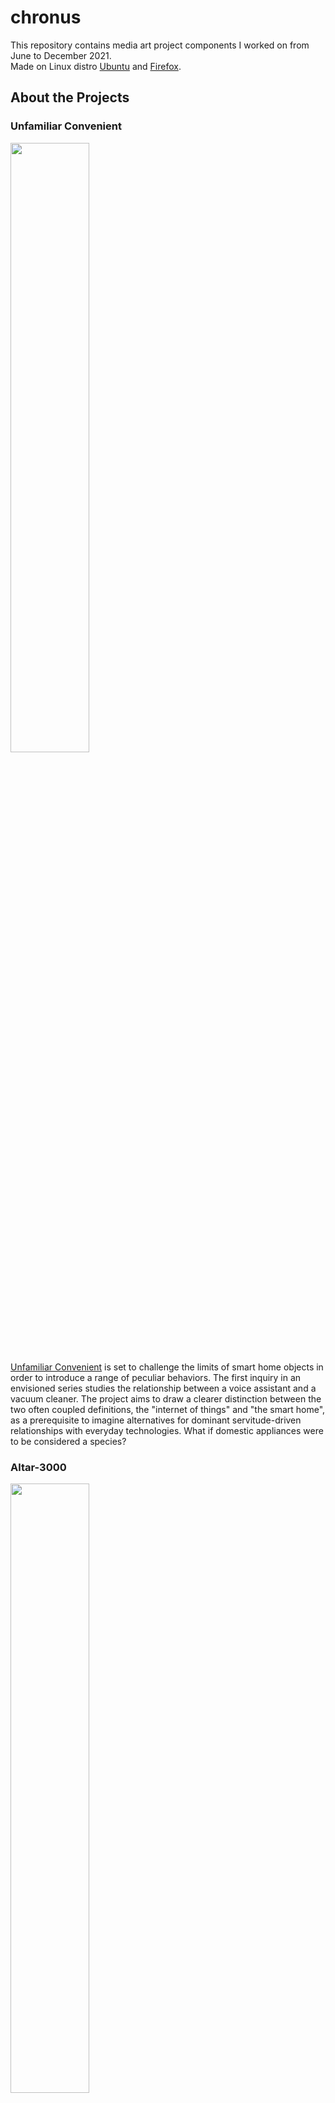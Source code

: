# chronus
This repository contains media art project components I worked on from June to December 2021.  
Made on Linux distro [Ubuntu](https://ubuntu.com/) and [Firefox](https://www.mozilla.org/en-US/firefox/new/).

## About the Projects
### Unfamiliar Convenient  
<img src="https://i.imgur.com/R0CSiM5.jpg" width="50%" />  <br/>
[Unfamiliar Convenient](https://vjnks.com/works/unfamiliar-convenient-46) is set to challenge the limits of smart home objects in order to introduce a range of peculiar behaviors. The first inquiry in an envisioned series studies the relationship between a voice assistant and a vacuum cleaner. The project aims to draw a clearer distinction between the two often coupled definitions, the "internet of things" and "the smart home", as a prerequisite to imagine alternatives for dominant servitude-driven relationships with everyday technologies. What if domestic appliances were to be considered a species? 

### Altar-3000
<img src="https://i.imgur.com/pQiZ6BA.jpg" width="50%" /> <br/>
[ALTAR-3000](https://vjnks.com/works/altar-3000-51) is a long overdue, automated totem of customised belief. Powered by natural language processing, this intelligent home altar performs gimmicky New Age rituals all while generating "prophecies" for headlines retrieved from betting platforms that offer exchanges on near-future political, financial, and other events. The automated sand garden—adorned with paraphernalia that might have meant something once but doesn’t reflect much in the age of multitude of easily digestible truths—disseminates its prophecies on conspiracy forums.

## Built With
### Unfamiliar Convenient  
Refer to the ```roomba``` and ```settings-gui``` directory and its respective ```README.md``` for **Getting Started**.
#### ```roomba```
Collecting satellite data to start the roomba's ritual
* [Arduino](https://www.arduino.cc/)

#### ```settings-gui```
A simple settings gui for exhibition technicians to edit fields from ```oikomancy.py```, ML file, which will adjust and match roomba's action to the physical environment.
* [Flask](https://flask.palletsprojects.com/en/2.0.x/)
* HTML/CSS
* Python 

### Altar-3000
Refer to the ```altar-3000-py-txt-files``` directory for final implementation.
Refer to ```arm-movement``` and ```arm-visual``` directories for drafted implementations.  
The ```arm_commands``` directory contains the final degrees produced by inverse and forward kinematics by ```arm-movement/dofbot_kinematics.cpp```    
```arm_commands``` directory's ```txt``` files are used in ```rake-action.py ``` and ```circle-action.py```   
```selenium_driver.py``` is the Firefox web controller to send prophecies to [8kun](https://en.wikipedia.org/wiki/8chan). 
* [ROS](https://www.ros.org/)
* [MoveIt! Framework](https://moveit.ros.org/)
* Python 
* C++

## Acknowledgements
* [Understanding DOF and Kinematics](https://blog.robotiq.com/how-to-calculate-a-robots-forward-kinematics-in-5-easy-steps)
* [QAnon and Conspiracy](https://www.nytimes.com/article/what-is-qanon.html)
* [Chronus Art Center](http://www.chronusartcenter.org/en/)